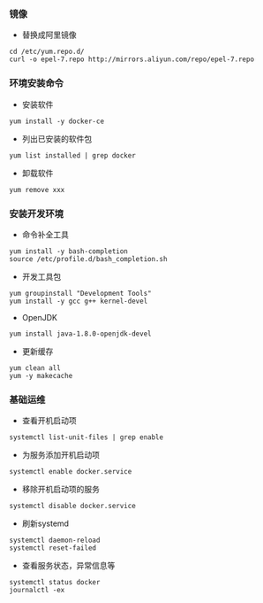### 镜像

* 替换成阿里镜像
```
cd /etc/yum.repo.d/
curl -o epel-7.repo http://mirrors.aliyun.com/repo/epel-7.repo
```

### 环境安装命令

* 安装软件
```
yum install -y docker-ce
```

* 列出已安装的软件包
```
yum list installed | grep docker
```

* 卸载软件
```
yum remove xxx
```

### 安装开发环境

* 命令补全工具
```
yum install -y bash-completion
source /etc/profile.d/bash_completion.sh
```

* 开发工具包
```
yum groupinstall "Development Tools"
yum install -y gcc g++ kernel-devel  
```

* OpenJDK
```
yum install java-1.8.0-openjdk-devel
```

* 更新缓存
```
yum clean all
yum -y makecache
```

### 基础运维

* 查看开机启动项
```
systemctl list-unit-files | grep enable
```

* 为服务添加开机启动项
```
systemctl enable docker.service
```

* 移除开机启动项的服务
```
systemctl disable docker.service
```

* 刷新systemd
```
systemctl daemon-reload
systemctl reset-failed
```

* 查看服务状态，异常信息等
```
systemctl status docker
journalctl -ex
```
